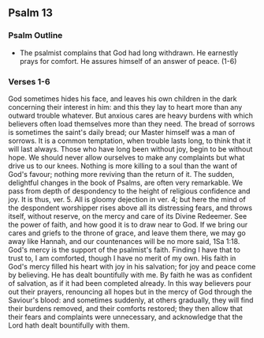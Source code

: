 ## Psalm 13

### Psalm Outline

- The psalmist complains that God had long withdrawn. He earnestly prays for comfort. He assures himself of an answer of peace. (1-6)

### Verses 1-6

God sometimes hides his face, and leaves his own children in the dark concerning their interest in him: and this they lay to heart more than any outward trouble whatever. But anxious cares are heavy burdens with which believers often load themselves more than they need. The bread of sorrows is sometimes the saint's daily bread; our Master himself was a man of sorrows. It is a common temptation, when trouble lasts long, to think that it will last always. Those who have long been without joy, begin to be without hope. We should never allow ourselves to make any complaints but what drive us to our knees. Nothing is more killing to a soul than the want of God's favour; nothing more reviving than the return of it. The sudden, delightful changes in the book of Psalms, are often very remarkable. We pass from depth of despondency to the height of religious confidence and joy. It is thus, ver. 5. All is gloomy dejection in ver. 4; but here the mind of the despondent worshipper rises above all its distressing fears, and throws itself, without reserve, on the mercy and care of its Divine Redeemer. See the power of faith, and how good it is to draw near to God. If we bring our cares and griefs to the throne of grace, and leave them there, we may go away like Hannah, and our countenances will be no more said, 1Sa 1:18. God's mercy is the support of the psalmist's faith. Finding I have that to trust to, I am comforted, though I have no merit of my own. His faith in God's mercy filled his heart with joy in his salvation; for joy and peace come by believing. He has dealt bountifully with me. By faith he was as confident of salvation, as if it had been completed already. In this way believers pour out their prayers, renouncing all hopes but in the mercy of God through the Saviour's blood: and sometimes suddenly, at others gradually, they will find their burdens removed, and their comforts restored; they then allow that their fears and complaints were unnecessary, and acknowledge that the Lord hath dealt bountifully with them.


